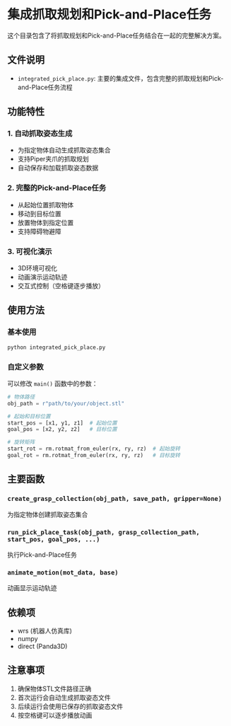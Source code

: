 # 集成抓取规划和Pick-and-Place任务

这个目录包含了将抓取规划和Pick-and-Place任务结合在一起的完整解决方案。

## 文件说明

- `integrated_pick_place.py`: 主要的集成文件，包含完整的抓取规划和Pick-and-Place任务流程

## 功能特性

### 1. 自动抓取姿态生成
- 为指定物体自动生成抓取姿态集合
- 支持Piper夹爪的抓取规划
- 自动保存和加载抓取姿态数据

### 2. 完整的Pick-and-Place任务
- 从起始位置抓取物体
- 移动到目标位置
- 放置物体到指定位置
- 支持障碍物避障

### 3. 可视化演示
- 3D环境可视化
- 动画演示运动轨迹
- 交互式控制（空格键逐步播放）

## 使用方法

### 基本使用
```python
python integrated_pick_place.py
```

### 自定义参数
可以修改 `main()` 函数中的参数：

```python
# 物体路径
obj_path = r"path/to/your/object.stl"

# 起始和目标位置
start_pos = [x1, y1, z1]  # 起始位置
goal_pos = [x2, y2, z2]   # 目标位置

# 旋转矩阵
start_rot = rm.rotmat_from_euler(rx, ry, rz)  # 起始旋转
goal_rot = rm.rotmat_from_euler(rx, ry, rz)   # 目标旋转
```

## 主要函数

### `create_grasp_collection(obj_path, save_path, gripper=None)`
为指定物体创建抓取姿态集合

### `run_pick_place_task(obj_path, grasp_collection_path, start_pos, goal_pos, ...)`
执行Pick-and-Place任务

### `animate_motion(mot_data, base)`
动画显示运动轨迹

## 依赖项

- wrs (机器人仿真库)
- numpy
- direct (Panda3D)

## 注意事项

1. 确保物体STL文件路径正确
2. 首次运行会自动生成抓取姿态文件
3. 后续运行会使用已保存的抓取姿态文件
4. 按空格键可以逐步播放动画
